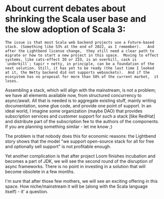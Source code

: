 
# About current debates about shrinking the Scala user base and the slow adoption of Scala 3:

    The issue is that most Scala web backend projects use a Future-based stack. (Something like 53% at the end of 2022, as I remember).   And after the Lightbend license change,  they still need a clear path to migrate or how to start a new project in this space.  Moving to effect systems, like cats-effect IO or ZIO, is an overkill, cask is `underkill`; tapir + netty, in principle, can be a foundation of the next solution. Still, it has yet to be ready (the last time I looked at it, the Netty backend did not supports websockets).  And if the ecosystem has no proposal for more than 50% of the current market,  it loses.

   Assembling a stack, which will align with the mainstream, is not a problem; we have all elements available now, from structured concurrency to async/await.  All that is needed is to aggregate existing stuff, mainly writing documentation, some glue code, and provide one point of support.  In an ideal world, I imagine some organization (maybe DAO) that provides subscription services and customer support for such a stack [like RedHat] and distribute part of the subscription fee to the authors of the components.  If you are planning something similar - let me know ;)

 The problem is that nobody does this for economic reasons: the Lightbend story shows that the model "we support open-source stack for all for free and optionally sell support"  is not profitable enough. 

   Yet another complication is that after project Loom finishes incubation and becomes a part of JDK, we will see the second round of the disruption of async frameworks. There is no point in investing in a solution that will become obsolete in a few months.

  I'm sure that after those few mothers, we will see an exciting offering in this space.  How niche/mainstream it will be (along with the Scala language itself)  -  it' a question.

